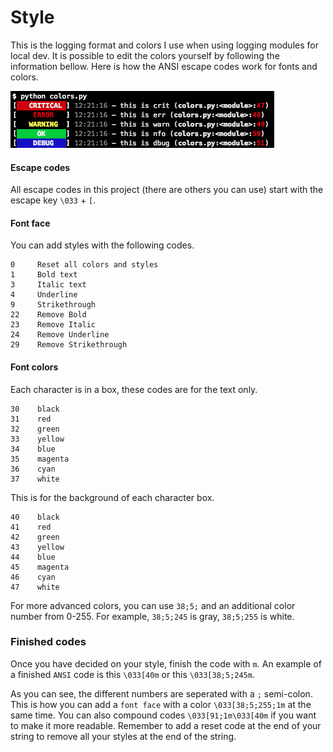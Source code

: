 # Style
This is the logging format and colors I use when using logging modules for local dev. It is possible to edit the colors yourself by following the information bellow. Here is how the ANSI escape codes work for fonts and colors.

<img src="./Screen Shot.png">

#### Escape codes
All escape codes in this project (there are others you can use) start with the escape key `\033` + `[`.

#### Font face
You can add styles with the following codes.
```
0     Reset all colors and styles
1     Bold text
3     Italic text
4     Underline
9     Strikethrough
22    Remove Bold
23    Remove Italic
24    Remove Underline
29    Remove Strikethrough
```

#### Font colors
Each character is in a box, these codes are for the text only.
```
30    black
31    red
32    green
33    yellow
34    blue
35    magenta
36    cyan
37    white
```
This is for the background of each character box.
```
40    black
41    red
42    green
43    yellow
44    blue
45    magenta
46    cyan
47    white
```
For more advanced colors, you can use `38;5;` and an additional color number from 0-255. For example, `38;5;245` is gray, `38;5;255` is white.

### Finished codes
Once you have decided on your style, finish the code with `m`. An example of a finished `ANSI` code is this `\033[40m` or this `\033[38;5;245m`.

As you can see, the different numbers are seperated with a `;` semi-colon. This is how you can add a `font face` with a color `\033[38;5;255;1m` at the same time. You can also compound codes `\033[91;1m\033[40m` if you want to make it more readable. Remember to add a reset code at the end of your string to remove all your styles at the end of the string.
